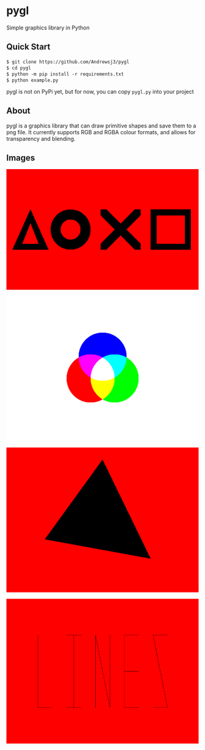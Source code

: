 # pygl

Simple graphics library in Python

## Quick Start

```console
$ git clone https://github.com/Andrewsj3/pygl
$ cd pygl
$ python -m pip install -r requirements.txt
$ python example.py 
```

pygl is not on PyPi yet, but for now, you can copy `pygl.py` into your project

## About

pygl is a graphics library that can draw primitive shapes and save them to a png file.
It currently supports RGB and RGBA colour formats, and allows for transparency and blending.

## Images

![combined](./images/combined.png)

![circle](./images/transparent.png)

![triangle](./images/triangle.png)

![lines](./images/lines.png)
